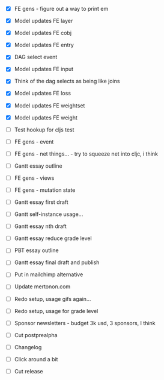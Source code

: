 - [x] FE gens - figure out a way to print em
- [x] Model updates FE layer
- [x] Model updates FE cobj
- [x] Model updates FE entry
- [x] DAG select event

- [x] Model updates FE input
- [x] Think of the dag selects as being like joins
- [x] Model updates FE loss

- [x] Model updates FE weightset
- [x] Model updates FE weight

- [ ] Test hookup for cljs test
- [ ] FE gens - event
- [ ] FE gens - net things... - try to squeeze net into cljc, i think
- [ ] Gantt essay outline
- [ ] FE gens - views
- [ ] FE gens - mutation state
- [ ] Gantt essay first draft
- [ ] Gantt self-instance usage...

- [ ] Gantt essay nth draft
- [ ] Gantt essay reduce grade level
- [ ] PBT essay outline

- [ ] Gantt essay final draft and publish
- [ ] Put in mailchimp alternative
- [ ] Update mertonon.com

- [ ] Redo setup, usage gifs again...
- [ ] Redo setup, usage for grade level
- [ ] Sponsor newsletters - budget 3k usd, 3 sponsors, I think
- [ ] Cut postprealpha
- [ ] Changelog
- [ ] Click around a bit
- [ ] Cut release
